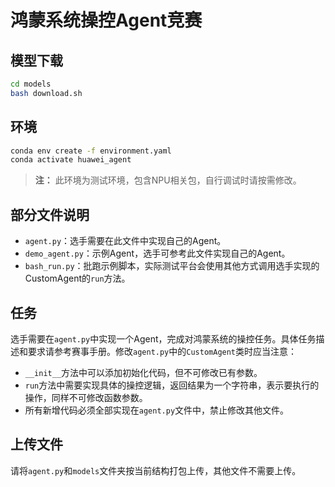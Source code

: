 # 鸿蒙系统操控Agent竞赛

## 模型下载

```bash
cd models
bash download.sh
```

## 环境

```bash
conda env create -f environment.yaml
conda activate huawei_agent
```
> **注：** 此环境为测试环境，包含NPU相关包，自行调试时请按需修改。

## 部分文件说明

- `agent.py`：选手需要在此文件中实现自己的Agent。
- `demo_agent.py`：示例Agent，选手可参考此文件实现自己的Agent。
- `bash_run.py`：批跑示例脚本，实际测试平台会使用其他方式调用选手实现的CustomAgent的`run`方法。

## 任务

选手需要在`agent.py`中实现一个Agent，完成对鸿蒙系统的操控任务。具体任务描述和要求请参考赛事手册。修改`agent.py`中的`CustomAgent`类时应当注意：
- `__init__`方法中可以添加初始化代码，但不可修改已有参数。
- `run`方法中需要实现具体的操控逻辑，返回结果为一个字符串，表示要执行的操作，同样不可修改函数参数。
- 所有新增代码必须全部实现在`agent.py`文件中，禁止修改其他文件。

## 上传文件

请将`agent.py`和`models`文件夹按当前结构打包上传，其他文件不需要上传。